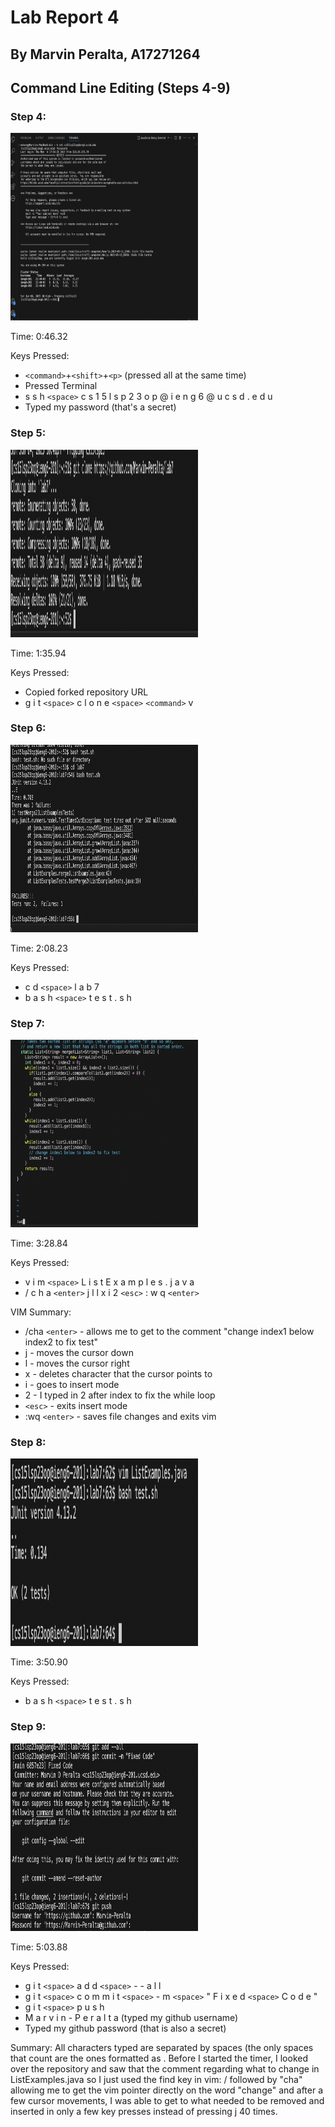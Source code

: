 # **Lab Report 4**
## By Marvin Peralta, A17271264

## Command Line Editing (Steps 4-9)

### Step 4:

<img src="Lab4_Step4.png" alt="Step4" width="300" height="300">

Time: 0:46.32

Keys Pressed:
- `<command>`+`<shift>`+`<p>` (pressed all at the same time)
- Pressed Terminal
- s s h `<space>` c s 1 5 l s p 2 3 o p @ i e n g 6 @ u c s d . e d u
- Typed my password (that's a secret)

### Step 5:

<img src="Lab4_Step5.png" alt="Step5" width="300" height="300">

Time: 1:35.94
  
Keys Pressed:
- Copied forked repository URL
- g i t `<space>` c l o n e `<space>` `<command>` v

### Step 6:

<img src="Lab4_Step6.png" alt="Step6" width="300" height="300">

Time: 2:08.23
  
Keys Pressed:
- c d `<space>` l a b 7
- b a s h `<space>` t e s t . s h

### Step 7:

<img src="Lab4_Step7.png" alt="Step7" width="300" height="300">

Time: 3:28.84
  
Keys Pressed:
- v i m `<space>` L i s t E x a m p l e s . j a v a
- / c h a `<enter>` j l l x i 2 `<esc>` : w q `<enter>`

VIM Summary: 
- /cha `<enter>` - allows me to get to the comment "change index1 below index2 to fix test"
- j - moves the cursor down
- l - moves the cursor right
- x - deletes character that the cursor points to
- i - goes to insert mode
- 2 - I typed in 2 after index to fix the while loop
- `<esc>` - exits insert mode
- :wq `<enter>` - saves file changes and exits vim


### Step 8:

<img src="Lab4_Step8.png" alt="Step8" width="300" height="300">

Time: 3:50.90
  
Keys Pressed:
- b a s h `<space>` t e s t . s h

### Step 9:

<img src="Lab4_Step9.png" alt="Step9" width="300" height="300">

Time: 5:03.88
  
Keys Pressed:
- g i t `<space>` a d d `<space>` - - a l l
- g i t `<space>` c o m m i t `<space>` - m `<space>` " F i x e d `<space>` C o d e "
- g i t `<space>` p u s h
- M a r v i n - P e r a l t a (typed my github username)
- Typed my github password (that is also a secret)
  
  
Summary:
All characters typed are separated by spaces (the only spaces that count are the ones formatted as <space>. Before I started the timer, I looked over the repository and saw that the comment regarding what to change in ListExamples.java so I just used the find key in vim: / followed by "cha" allowing me to get the vim pointer directly on the word "change" and after a few cursor movements, I was able to get to what needed to be removed and inserted in only a few key presses instead of pressing j 40 times.
